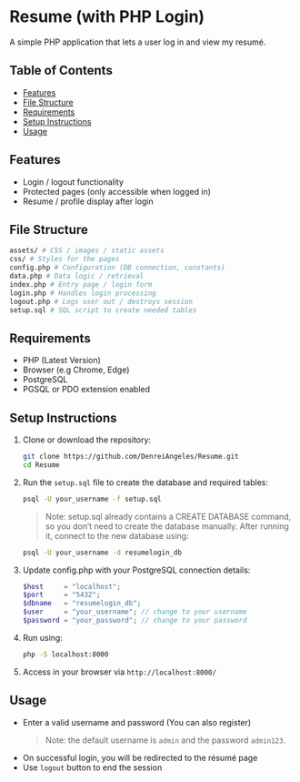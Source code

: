 # Resume (with PHP Login)

A simple PHP application that lets a user log in and view my resumé.

## Table of Contents

- [Features](#features)  
- [File Structure](#file-structure)  
- [Requirements](#requirements)  
- [Setup Instructions](#setup-instructions)  
- [Usage](#usage)  

## Features

- Login / logout functionality  
- Protected pages (only accessible when logged in)  
- Resume / profile display after login  

## File Structure

```bash
assets/ # CSS / images / static assets
css/ # Styles for the pages
config.php # Configuration (DB connection, constants)
data.php # Data logic / retrieval
index.php # Entry page / login form
login.php # Handles login processing
logout.php # Logs user out / destroys session
setup.sql # SQL script to create needed tables
```

## Requirements

- PHP (Latest Version)
- Browser (e.g Chrome, Edge)  
- PostgreSQL  
- PGSQL or PDO extension enabled  

## Setup Instructions

1. Clone or download the repository:
   ```bash
   git clone https://github.com/DenreiAngeles/Resume.git
   cd Resume
   ```

2. Run the `setup.sql` file to create the database and required tables:
   ```bash
   psql -U your_username -f setup.sql
   ```
   > Note: setup.sql already contains a CREATE DATABASE command, so you don’t need to create the database manually.
    After running it, connect to the new database using:
    ```bash
    psql -U your_username -d resumelogin_db
    ```

3. Update config.php with your PostgreSQL connection details:
    ```php
    $host     = "localhost";
    $port     = "5432";
    $dbname   = "resumelogin_db";
    $user     = "your_username"; // change to your username
    $password = "your_password"; // change to your password
    ```

4. Run using:
   ```bash
   php -S localhost:8000
   ```

5. Access in your browser via `http://localhost:8000/`

## Usage
- Enter a valid username and password (You can also register)
    > Note: the default username is `admin` and the password `admin123`.
- On successful login, you will be redirected to the résumé page
- Use `logout` button to end the session


